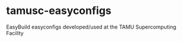 tamusc-easyconfigs
==================

EasyBuild easyconfigs developed/used at the TAMU Supercomputing Facility
